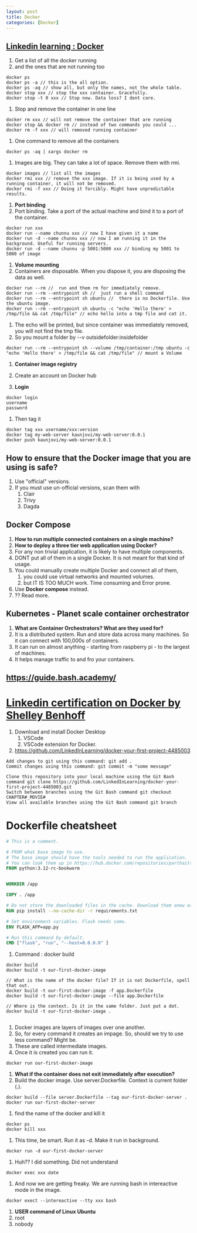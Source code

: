 ```yaml
---
layout: post
title: Docker
categories: [Docker] 
---
```


## [Linkedin learning : Docker ](https://www.linkedin.com/learning/learning-docker-17236240/create-a-docker-container-from-dockerfiles-part-2?autoSkip=true&contextUrn=urn%3Ali%3AlyndaLearningPath%3A65eb4388345061d17bc1cba4&resume=false)

1. Get a list of all the docker running 
1. and the ones that are not running too 
```
docker ps 
docker ps -a // this is the all option. 
docker ps -aq // show all, but only the names, not the whole table. 
docker stop xxx // stop the xxx container. Gracefully. 
docker stop -t 0 xxx // Stop now. Data loss? I dont care. 
```
1. Stop and remove the container in one line 

```
docker rm xxx // will not remove the container that are running 
docker stop && docker rm // instead of two commands you could ...
docker rm -f xxx // will removed running container 
```
1. One command to remove all the containers 
```
docker ps -aq | xargs docker rm
```

1. Images are big. They can take a lot of space. Remove them with rmi. 
```
docker images // list all the images 
docker rmi xxx // remove the xxx image. If it is being used by a running container, it will not be removed. 
docker rmi -f xxx // Doing it forcibly. Might have unpredictable results. 
```

1. **Port binding**
1. Port binding. Take a port of the actual machine and bind it to a port of the container. 
``` 
docker run xxx 
docker run --name chunnu xxx // now I have given it a name 
docker run -d --name chunnu xxx // now I am running it in the background. Useful for running servers. 
docker run -d --name chunnu -p 5001:5000 xxx // binding my 5001 to 5000 of image 
```

1. **Volume mounting** 
1. Containers are disposable. When you dispose it, you are disposing the data as well. 
```
docker run --rm //  run and them rm for immediately remove. 
docker run --rm --entrypoint sh //  just run a shell command 
docker run --rm --entrypoint sh ubuntu //  there is no Dockerfile. Use the ubuntu image.
docker run --rm --entrypoint sh ubuntu -c "echo 'Hello there' > /tmp/file && cat /tmp/file" // echo hello into a tmp file and cat it. 
```
1. The echo will be printed, but since container was immediately removed, you will not find the tmp file. 
1. So you mount a folder by --v outsidefolder:insidefolder 
```
docker run --rm --entrypoint sh --volume /tmp/container:/tmp ubuntu -c "echo 'Hello there' > /tmp/file && cat /tmp/file" // mount a Volume
```

1. **Container image registry** 
1. Create an account on Docker hub 

1. **Login**
```
docker login 
username 
password 
``` 
1. Then tag it 

```
docker tag xxx username/xxx:version 
docker tag my-web-server kaunjovi/my-web-server:0.0.1
docker push kaunjovi/my-web-server:0.0.1
```

## How to ensure that the Docker image that  you are using is safe? 
1. Use "official" versions. 
1. If you must use un-official versions, scan them with 
    1. Clair 
    1. Trivy 
    1. Dagda 

## Docker Compose 
1. **How to run multiple connected containers on a single machine?**
1. **How to deploy a three tier web application using Docker?** 
1. For any non trivial application, it is likely to have multiple components. 
1. DONT put all of them in a single Docker. It is not meant for that kind of usage. 
1. You could manually create multiple Docker and connect all of them, 
    1. you could use virtual networks and mounted volumes. 
    1. but IT IS TOO MUCH work. Time consuming and Error prone. 
1. Use **Docker compose** instead. 
1. ?? Read more. 

## Kubernetes - Planet scale container orchestrator 
1. **What are Container Orchestrators? What are they used for?**
1. It is a distributed system. Run and store data across many machines. So it can connect with 100,000s of containers. 
1. It can run on almost anything - starting from raspberry pi - to the largest of machines. 
1. It helps manage traffic to and fro your containers. 


## https://guide.bash.academy/



# [Linkedin certification on Docker by Shelley Benhoff](https://www.linkedin.com/learning/docker-your-first-project/setting-up-your-development-environment?autoSkip=true&contextUrn=urn%3Ali%3AlyndaLearningPath%3A65eb4388345061d17bc1cba4&resume=false)

1. Download and install Docker Desktop 
    1. VSCode 
    1. VSCode extension for Docker. 
1. https://github.com/LinkedInLearning/docker-your-first-project-4485003

```
Add changes to git using this command: git add .
Commit changes using this command: git commit -m "some message"
```

```
Clone this repository into your local machine using the Git Bash command git clone https://github.com/LinkedInLearning/docker-your-first-project-4485003.git
Switch between branches using the Git Bash command git checkout CHAPTER#_MOVIE#
View all available branches using the Git Bash command git branch
```

# Dockerfile cheatsheet 

```Dockerfile
# This is a comment. 

# FROM what base image to use. 
# The base image should have the tools needed to run the application.   
# You can look them up in https://hub.docker.com/repositories/parthaittech
FROM python:3.12-rc-bookworm


WORKDIR /app

COPY . /app 

# Do not store the downloaded files in the cache. Download them anew each time? 
RUN pip install --no-cache-dir -r requirements.txt 

# Set environment variables. Flask needs some. 
ENV FLASK_APP=app.py

# Run this command by default. 
CMD ["flask", "run", "--host=0.0.0.0" ]

```





1. Command : docker build 

```
docker build 
docker build -t our-first-docker-image 

// What is the name of the docker file? If it is not Dockerfile, spell that out. 
docker build -t our-first-docker-image -f app.Dockerfile 
docker build -t our-first-docker-image --file app.Dockerfile

// Where is the context. Is it in the same folder. Just put a dot. 
docker build -t our-first-docker-image . 


```

1. Docker images are layers of images over one another. 
1. So, for every command it creates an impage. So, should we try to use less command? Might be. 
1. These are called intermediate images. 
1. Once it is created you can run it. 

```
docker run our-first-docker-image 
```

1. **What if the container does not exit immediately after execution?** 
1. Build the docker image. Use server.Dockerfile. Context is current folder (.). 
```
docker build --file server.Dockerfile --tag our-first-docker-server . 
docker run our-first-docker-server 
```
1. find the name of the docker and kill it 
```
docker ps 
docker kill xxx 
```
1. This time, be smart. Run it as -d. Make it run in background. 
```
docker run -d our-first-docker-server 
```
1. Huh?? I did something. Did not understand 
```
docker exec xxx date 
```
1. And now we are getting freaky. We are running bash in intereactive mode in the image. 
```
docker exect --intereactive --tty xxx bash 
```





1. **USER command of Linux Ubuntu**
1. root 
1. nobody 

